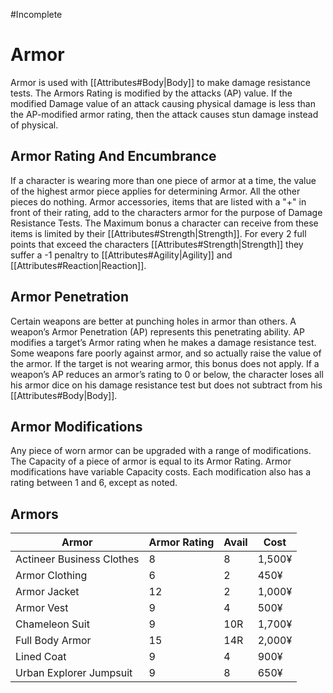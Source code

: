 #Incomplete 
# Armor
Armor is used with [[Attributes#Body|Body]] to make damage resistance tests. The Armors Rating is modified by the attacks (AP) value. If the modified Damage value of an attack causing physical damage is less than the AP-modified  armor rating, then the attack causes stun damage instead of physical.
## Armor Rating And Encumbrance
If a character is wearing more than one piece of armor at a time, the value of the highest armor piece applies for determining Armor. All the other pieces do nothing. Armor accessories, items that are listed with a "+" in front of their rating, add to the characters armor for the purpose of Damage Resistance Tests. The Maximum bonus a character can receive from these items is limited by their [[Attributes#Strength|Strength]]. For every 2 full points that exceed the characters [[Attributes#Strength|Strength]] they suffer a -1 penaltry to [[Attributes#Agility|Agility]] and [[Attributes#Reaction|Reaction]].
## Armor Penetration
Certain weapons are better at punching holes in armor than others. A weapon’s Armor Penetration (AP) represents this penetrating ability. AP modifies a target’s Armor rating when he makes a damage resistance test. Some weapons fare poorly against armor, and so actually raise the value of the armor. If the target is not wearing armor, this bonus does not apply. If a weapon’s AP reduces an armor’s rating to 0 or below, the character loses all his armor dice on his damage resistance test but does not subtract from his [[Attributes#Body|Body]].
## Armor Modifications
Any piece of worn armor can be upgraded with a range of modifications. The Capacity of a piece of armor is equal to its Armor Rating. Armor modifications have variable Capacity costs. Each modification also has a rating between 1 and 6, except as noted.
## Armors
|Armor|Armor Rating|Avail|Cost|
| --- | ---| ---| ---|
|Actineer Business Clothes|8|8|1,500¥|
|Armor Clothing|6|2|450¥|
|Armor Jacket|12|2|1,000¥|
|Armor Vest|9|4|500¥|
|Chameleon Suit|9|10R|1,700¥|
|Full Body Armor|15|14R|2,000¥|
|Lined Coat|9|4|900¥|
|Urban Explorer Jumpsuit|9|8|650¥|
